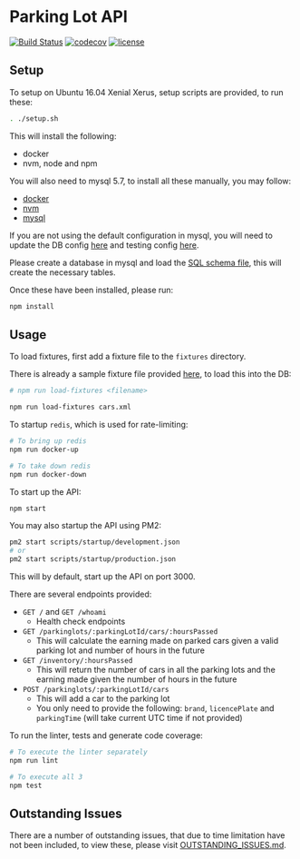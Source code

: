 # Parking Lot API

[![Build Status](https://travis-ci.org/suddi/parkinglot.svg?branch=master)](https://travis-ci.org/suddi/parkinglot)
[![codecov](https://codecov.io/gh/suddi/parkinglot/branch/master/graph/badge.svg)](https://codecov.io/gh/suddi/parkinglot)
[![license](https://img.shields.io/github/license/suddi/parkinglot.svg)](https://github.com/suddi/parkinglot/LICENSE)

## Setup

To setup on Ubuntu 16.04 Xenial Xerus, setup scripts are provided, to run these:

````sh
. ./setup.sh
````

This will install the following:
* docker
* nvm, node and npm

You will also need to mysql 5.7, to install all these manually, you may follow:
* [docker](https://docs.docker.com/engine/installation/)
* [nvm](https://github.com/creationix/nvm#install-script)
* [mysql](https://dev.mysql.com/doc/refman/5.7/en/installing.html)

If you are not using the default configuration in mysql, you will need to update the DB config [here](/config/primitive/db.js) and testing config [here](/test/db_utils.js).

Please create a database in mysql and load the [SQL schema file](/scripts/schema.sql), this will create the necessary tables.

Once these have been installed, please run:

````sh
npm install
````

## Usage

To load fixtures, first add a fixture file to the `fixtures` directory.

There is already a sample fixture file provided [here](/fixtures/cars.xml), to load this into the DB:

````sh
# npm run load-fixtures <filename>

npm run load-fixtures cars.xml
````

To startup `redis`, which is used for rate-limiting:

````sh
# To bring up redis
npm run docker-up

# To take down redis
npm run docker-down
````

To start up the API:

````sh
npm start
````

You may also startup the API using PM2:

````sh
pm2 start scripts/startup/development.json
# or
pm2 start scripts/startup/production.json
````

This will by default, start up the API on port 3000.

There are several endpoints provided:
* `GET /` and `GET /whoami`
  * Health check endpoints
* `GET /parkinglots/:parkingLotId/cars/:hoursPassed`
  * This will calculate the earning made on parked cars given a valid parking lot and number of hours in the future
* `GET /inventory/:hoursPassed`
  * This will return the number of cars in all the parking lots and the earning made given the number of hours in the future
* `POST /parkinglots/:parkingLotId/cars`
  * This will add a car to the parking lot
  * You only need to provide the following: `brand`, `licencePlate` and `parkingTime` (will take current UTC time if not provided)

To run the linter, tests and generate code coverage:

````sh
# To execute the linter separately
npm run lint

# To execute all 3
npm test
````

## Outstanding Issues

There are a number of outstanding issues, that due to time limitation have not been included, to view these, please visit [OUTSTANDING_ISSUES.md](/OUTSTANDING_ISSUES.md).
